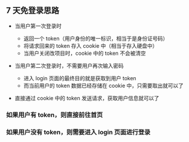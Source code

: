 ## 7 天免登录思路

- 当用户第一次登录时

  - 返回一个 token（用户身份的唯一标识，相当于是身份证号码）
  - 将请求回来的 token 存入 cookie 中（相当于存入硬盘中）
  - 当用户关闭改项目时，cookie 中的 token 不会被清空

- 当用户第二次登录时，不需要用户再次输入密码

  - 进入 login 页面的最终目的就是获取到用户 token
  - 而当前用户的 token 数据已经存储在 cookie 中，只需要取出就可以了

- 直接通过 cookie 中的 token 发送请求，获取用户信息就可以了

### 如果用户有 token，则直接前往首页

### 如果用户没有 token，则需要进入 login 页面进行登录

